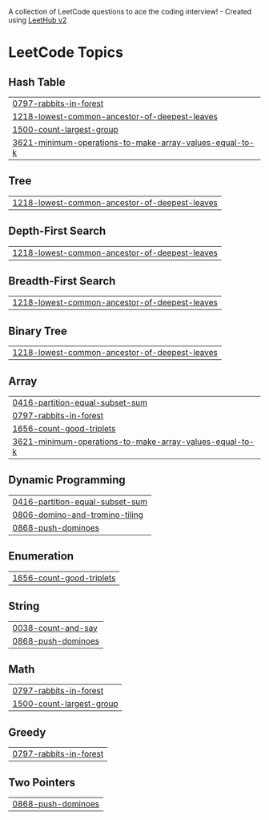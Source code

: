 A collection of LeetCode questions to ace the coding interview! - Created using [LeetHub v2](https://github.com/arunbhardwaj/LeetHub-2.0)
<!---LeetCode Topics Start-->
# LeetCode Topics
## Hash Table
|  |
| ------- |
| [0797-rabbits-in-forest](https://github.com/slbin-park/LeetCode/tree/master/0797-rabbits-in-forest) |
| [1218-lowest-common-ancestor-of-deepest-leaves](https://github.com/slbin-park/LeetCode/tree/master/1218-lowest-common-ancestor-of-deepest-leaves) |
| [1500-count-largest-group](https://github.com/slbin-park/LeetCode/tree/master/1500-count-largest-group) |
| [3621-minimum-operations-to-make-array-values-equal-to-k](https://github.com/slbin-park/LeetCode/tree/master/3621-minimum-operations-to-make-array-values-equal-to-k) |
## Tree
|  |
| ------- |
| [1218-lowest-common-ancestor-of-deepest-leaves](https://github.com/slbin-park/LeetCode/tree/master/1218-lowest-common-ancestor-of-deepest-leaves) |
## Depth-First Search
|  |
| ------- |
| [1218-lowest-common-ancestor-of-deepest-leaves](https://github.com/slbin-park/LeetCode/tree/master/1218-lowest-common-ancestor-of-deepest-leaves) |
## Breadth-First Search
|  |
| ------- |
| [1218-lowest-common-ancestor-of-deepest-leaves](https://github.com/slbin-park/LeetCode/tree/master/1218-lowest-common-ancestor-of-deepest-leaves) |
## Binary Tree
|  |
| ------- |
| [1218-lowest-common-ancestor-of-deepest-leaves](https://github.com/slbin-park/LeetCode/tree/master/1218-lowest-common-ancestor-of-deepest-leaves) |
## Array
|  |
| ------- |
| [0416-partition-equal-subset-sum](https://github.com/slbin-park/LeetCode/tree/master/0416-partition-equal-subset-sum) |
| [0797-rabbits-in-forest](https://github.com/slbin-park/LeetCode/tree/master/0797-rabbits-in-forest) |
| [1656-count-good-triplets](https://github.com/slbin-park/LeetCode/tree/master/1656-count-good-triplets) |
| [3621-minimum-operations-to-make-array-values-equal-to-k](https://github.com/slbin-park/LeetCode/tree/master/3621-minimum-operations-to-make-array-values-equal-to-k) |
## Dynamic Programming
|  |
| ------- |
| [0416-partition-equal-subset-sum](https://github.com/slbin-park/LeetCode/tree/master/0416-partition-equal-subset-sum) |
| [0806-domino-and-tromino-tiling](https://github.com/slbin-park/LeetCode/tree/master/0806-domino-and-tromino-tiling) |
| [0868-push-dominoes](https://github.com/slbin-park/LeetCode/tree/master/0868-push-dominoes) |
## Enumeration
|  |
| ------- |
| [1656-count-good-triplets](https://github.com/slbin-park/LeetCode/tree/master/1656-count-good-triplets) |
## String
|  |
| ------- |
| [0038-count-and-say](https://github.com/slbin-park/LeetCode/tree/master/0038-count-and-say) |
| [0868-push-dominoes](https://github.com/slbin-park/LeetCode/tree/master/0868-push-dominoes) |
## Math
|  |
| ------- |
| [0797-rabbits-in-forest](https://github.com/slbin-park/LeetCode/tree/master/0797-rabbits-in-forest) |
| [1500-count-largest-group](https://github.com/slbin-park/LeetCode/tree/master/1500-count-largest-group) |
## Greedy
|  |
| ------- |
| [0797-rabbits-in-forest](https://github.com/slbin-park/LeetCode/tree/master/0797-rabbits-in-forest) |
## Two Pointers
|  |
| ------- |
| [0868-push-dominoes](https://github.com/slbin-park/LeetCode/tree/master/0868-push-dominoes) |
<!---LeetCode Topics End-->